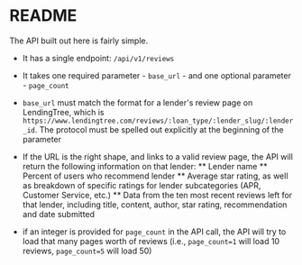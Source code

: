 # README

The API built out here is fairly simple. 

* It has a single endpoint: `/api/v1/reviews`

* It takes one required parameter - `base_url` - and one optional parameter - `page_count`

* `base_url` must match the format for a lender's review page on LendingTree, which is `https://www.lendingtree.com/reviews/:loan_type/:lender_slug/:lender_id`. The protocol must be spelled out explicitly at the beginning of the parameter

* If the URL is the right shape, and links to a valid review page, the API will return the following information on that lender:
** Lender name
** Percent of users who recommend lender
** Average star rating, as well as breakdown of specific ratings for lender subcategories (APR, Customer Service, etc.)
** Data from the ten most recent reviews left for that lender, including title, content, author, star rating, recommendation and date submitted

* if an integer is provided for `page_count` in the API call, the API will try to load that many pages worth of reviews (i.e., `page_count=1` will load 10 reviews, `page_count=5` will load 50)
